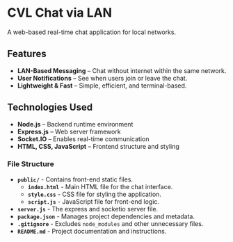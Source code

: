 # CVL Chat via LAN

A web-based real-time chat application for local networks.

## Features
- **LAN-Based Messaging** – Chat without internet within the same network.
- **User Notifications** – See when users join or leave the chat.
- **Lightweight & Fast** – Simple, efficient, and terminal-based.

## Technologies Used
- **Node.js** – Backend runtime environment  
- **Express.js** – Web server framework  
- **Socket.IO** – Enables real-time communication  
- **HTML, CSS, JavaScript** – Frontend structure and styling  

### File Structure
- **`public/`** - Contains front-end static files.  
  - **`index.html`** - Main HTML file for the chat interface.  
  - **`style.css`** - CSS file for styling the application.  
  - **`script.js`** - JavaScript file for front-end logic.  
- **`server.js`** - The express and socketio server file.  
- **`package.json`** - Manages project dependencies and metadata.  
- **`.gitignore`** - Excludes `node_modules` and other unnecessary files.  
- **`README.md`** - Project documentation and instructions.  
